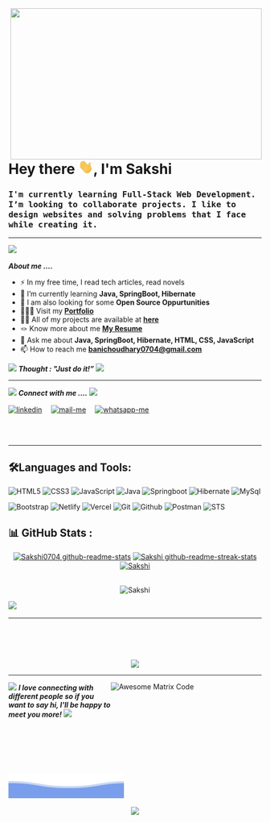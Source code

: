 <!-- <img src ="https://media.giphy.com/media/M9gbBd9nbDrOTu1Mqx/giphy.gif" align="right" width="300" height="300" /> -->
<img src ="https://github.com/Sakshi0704/Sakshi0704/assets/112800906/cf99029d-151d-439d-97f2-133834cb4018" align="right" width="500" height="300" />
<h1 align="left" >Hey there <img src="https://raw.githubusercontent.com/ABSphreak/ABSphreak/master/gifs/Hi.gif" width="30px">, I'm Sakshi</h1>

<h3><samp><strong>I'm currently learning Full-Stack Web Development. I’m looking to collaborate projects. I like to design websites and solving problems that I face while creating it. </strong></samp></h3> 

<hr>

<img src="https://media.giphy.com/media/iY8CRBdQXODJSCERIr/giphy.gif" width="30px">&nbsp;


***About me ....***

<!-- - 🧠 Callme: ***She/Her*** or ***TeamWorker*** 😊 <br> -->
- :zap: In my free time, I read tech articles, read novels
- 🌱 I’m currently learning **Java, SpringBoot, Hibernate**
- 👯 I am also looking for some **Open Source Oppurtunities**
- 👨🏻‍🎓 Visit my **[Portfolio](https://Sakshi0704.github.io/)**
- 👨‍💻 All of my projects are available at **[here](https://github.com/Sakshi0704?tab=repositories)**
- 🪢 Know more about me **[My Resume](https://drive.google.com/file/d/1WgetZ6ZpbxgOE-w6EvRjpTydytzbm4kS/view?usp=sharing)**
-  💬 Ask me about **Java, SpringBoot, Hibernate, HTML, CSS, JavaScript**
- 📫 How to reach me **banichoudhary0704@gmail.com**


 <img src="https://media.giphy.com/media/gH3LO09IOiZIqePwv9/giphy.gif" width="50" /> <b><i align="center">Thought : "Just do it!”</i></b> <img src="https://media.giphy.com/media/qjqUcgIyRjsl2/giphy.gif" width="50" />

 <hr>

<img src="https://media.giphy.com/media/iY8CRBdQXODJSCERIr/giphy.gif" width="30px">&nbsp;***Connect with me ....*** 
<img src='https://raw.githubusercontent.com/ShahriarShafin/ShahriarShafin/main/Assets/handshake.gif' width="70px">
  
 <p>
 
 
 <p align="left">
  <a href="https://www.linkedin.com/in/sakshi0704/" target="_blank"><img align="center" src="https://skillicons.dev/icons?i=linkedin" alt="linkedin" /></a>&emsp;
  <a title="sakshichoudhary0704@gmail.com" href="mailto:neelgiri65@gmail.com" target="_blank"><img align="center"  src="https://cdn-icons-png.flaticon.com/128/888/888853.png"  width="50px"   alt="mail-me" /></a>&emsp;
  <a href="https://wa.me/+919958090196" target="blank"><img align="center" src="https://cdn-icons-png.flaticon.com/128/733/733585.png" width="50px"  alt="whatsapp-me" /></a>&emsp;
<!--   <a href="https://Sakshi0704.github.io" target="_blank"><img align="center" src="https://user-images.githubusercontent.com/107247913/185736439-402f6025-1e63-4eb3-b770-aacd5e4b1386.png"  width="50px" alt="portfolio" /></a>&emsp; -->
  
</p>


<!-- <img src ="https://github.com/Sakshi0704/blob/master/Images/imhd.gif?raw=true" align="right" width="260" height="260" /> -->

<br>
<br>


---

## 🛠️Languages and Tools:
<!-- ![C](https://img.shields.io/badge/c-%2300599C.svg?style=for-the-badge&logo=c&logoColor=white) -->
![HTML5](https://img.shields.io/badge/html5-%23E34F26.svg?style=for-the-badge&logo=html5&logoColor=white)
![CSS3](https://img.shields.io/badge/css3-%231572B6.svg?style=for-the-badge&logo=css3&logoColor=white)
![JavaScript](https://img.shields.io/badge/javascript-%23323330.svg?style=for-the-badge&logo=javascript&logoColor=%23F7DF1E)
![Java](https://img.shields.io/badge/java-%23ED8B00.svg?style=for-the-badge&logo=Java&logoColor=white)
![Springboot](https://img.shields.io/badge/springboot-64b743?style=for-the-badge&logo=springboot&logoColor=white)
![Hibernate](https://img.shields.io/badge/hibernate-bcae79?style=for-the-badge&logo=hibernate&logoColor=white)
![MySql](https://img.shields.io/badge/MySql-00758f?style=for-the-badge&logo=MySql&logoColor=white)

![Bootstrap](https://img.shields.io/badge/Bootstrap-563D7C?style=for-the-badge&logo=bootstrap&logoColor=white)
![Netlify](https://img.shields.io/badge/netlify-%23000000.svg?style=for-the-badge&logo=netlify&logoColor=#00C7B7)
![Vercel](https://img.shields.io/badge/vercel-%23000000.svg?style=for-the-badge&logo=vercel&logoColor=white)
![Git](https://img.shields.io/badge/Git-dd4c35?style=for-the-badge&logo=Git&logoColor=white)
![Github](https://img.shields.io/badge/Github-000000?style=for-the-badge&logo=Github&logoColor=white)
![Postman](https://img.shields.io/badge/Postman-f15a24?style=for-the-badge&logo=Postman&logoColor=white)
![STS](https://img.shields.io/badge/STS-58b531?style=for-the-badge&logo=spring&logoColor=white)




## 📊 GitHub Stats :

<div align="center">
<a href="https://github.com/Sakshi0704?tab=repositories"><img src="https://github-readme-stats.vercel.app/api?username=Sakshi0704&theme=gotham&show_icons=true&count_private=true&hide_border=true"  width="46%" alt="Sakshi0704 github-readme-stats"/></a>
<a href="https://github.com/Sakshi0704?tab=stars"><img src="https://github-readme-streak-stats.herokuapp.com/?user=Sakshi0704&theme=gotham&hide_border=true"  width="46%" alt="Sakshi github-readme-streak-stats"/></a>
<a href="#"><img src="https://github-readme-stats.vercel.app/api/top-langs/?username=Sakshi0704&theme=gotham&hide_border=true&langs_count=6&count_private=true&layout=compact" alt="Sakshi" width="43%" align="center"></a> 
</div>

</br>
<p align="center"> <img src="https://komarev.com/ghpvc/?username=sahu-neha&label=Profile%20views&color=0e75b6&style=flat" alt="Sakshi" /> </p>

<img src="https://user-images.githubusercontent.com/73097560/115834477-dbab4500-a447-11eb-908a-139a6edaec5c.gif"> 




<!-- ********************************************* -->

<hr clear="both"> 
 <br/><br/><br/>
<p align="center">
<a href="https://github.com/Sakshi0704"><span>
<img align="center" src="https://github-profile-summary-cards.vercel.app/api/cards/profile-details?username=Sakshi0704&theme=dracula" />
</span></a> </p>


 
<!-- ![GitHub Activity Graph](https://activity-graph.herokuapp.com/graph?username=Sakshi0704&bg_color=000000&color=4fff67&line=4fff67&point=ffffff&area=true&hide_border=true)  -->

<hr clear="both">

<img src = 'https://github.com/MarikIshtar007/MarikIshtar007/blob/master/images/matrix.gif' alt = 'Awesome Matrix Code' align='right' height=180px width="300px"/>


<img src="https://media.giphy.com/media/LnQjpWaON8nhr21vNW/giphy.gif" width="60"> <em><b>**I love connecting with different people</b> so if you want to say <b>hi, I'll be happy to meet you more!**</b></em> <img src="https://media.giphy.com/media/7j2hfyeVcDtf2/giphy.gif" width="50" />
  
![](https://github.com/amandewatnitrr/amandewatnitrr/blob/main/imgs/bottom_header.svg)

<p align="center"> <img src="https://readme-typing-svg.demolab.com/?lines=Thank+you+for+visiting!+😊&font=Fira%20Code&center=true&width=700&height=50&weight=600&size=18&duration=2000&pause=2000"> </p>
